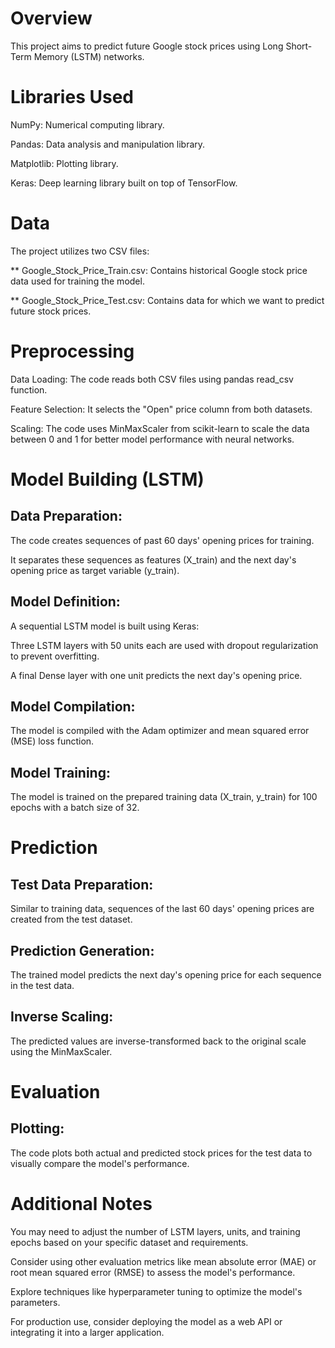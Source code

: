 
# Overview
This project aims to predict future Google stock prices using Long Short-Term Memory (LSTM) networks.

# Libraries Used
NumPy: Numerical computing library.

Pandas: Data analysis and manipulation library.

Matplotlib: Plotting library.

Keras: Deep learning library built on top of TensorFlow.

# Data
The project utilizes two CSV files:

** Google_Stock_Price_Train.csv: 
Contains historical Google stock price data used for training the model.

** Google_Stock_Price_Test.csv: 
Contains data for which we want to predict future stock prices.

# Preprocessing

Data Loading: The code reads both CSV files using pandas read_csv function.

Feature Selection: It selects the "Open" price column from both datasets.

Scaling: The code uses MinMaxScaler from scikit-learn to scale the data between 0 and 1 for better model performance with neural networks.

# Model Building (LSTM)

## Data Preparation:
The code creates sequences of past 60 days' opening prices for training.

It separates these sequences as features (X_train) and the next day's opening price as target variable (y_train).
## Model Definition: 
A sequential LSTM model is built using Keras:

Three LSTM layers with 50 units each are used with dropout regularization to prevent overfitting.

A final Dense layer with one unit predicts the next day's opening price.
## Model Compilation: 
The model is compiled with the Adam optimizer and mean squared error (MSE) loss function.
## Model Training: 
The model is trained on the prepared training data (X_train, y_train) for 100 epochs with a batch size of 32.
# Prediction
## Test Data Preparation: 
Similar to training data, sequences of the last 60 days' opening prices are created from the test dataset.
## Prediction Generation: 
The trained model predicts the next day's opening price for each sequence in the test data.
## Inverse Scaling: 
The predicted values are inverse-transformed back to the original scale using the MinMaxScaler.
# Evaluation
## Plotting: 
The code plots both actual and predicted stock prices for the test data to visually compare the model's performance.

# Additional Notes
You may need to adjust the number of LSTM layers, units, and training epochs based on your specific dataset and requirements.

Consider using other evaluation metrics like mean absolute error (MAE) or root mean squared error (RMSE) to assess the model's performance.

Explore techniques like hyperparameter tuning to optimize the model's parameters.

For production use, consider deploying the model as a web API or integrating it into a larger application.

